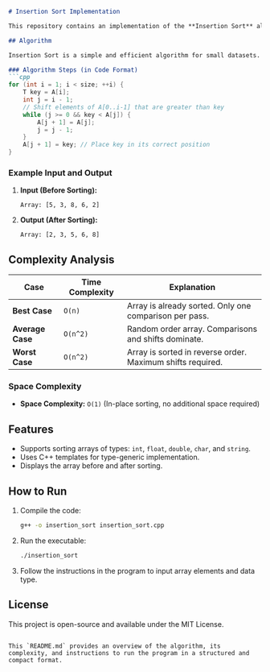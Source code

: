 

```markdown
# Insertion Sort Implementation

This repository contains an implementation of the **Insertion Sort** algorithm in C++ with support for sorting arrays of multiple data types (`int`, `float`, `double`, `char`, and `string`) using templates.

## Algorithm

Insertion Sort is a simple and efficient algorithm for small datasets. It builds the sorted array one element at a time by comparing and shifting elements.

### Algorithm Steps (in Code Format)
```cpp
for (int i = 1; i < size; ++i) {
    T key = A[i];
    int j = i - 1;
    // Shift elements of A[0..i-1] that are greater than key
    while (j >= 0 && key < A[j]) {
        A[j + 1] = A[j];
        j = j - 1;
    }
    A[j + 1] = key; // Place key in its correct position
}
```

### Example Input and Output
1. **Input (Before Sorting):**
    ```
    Array: [5, 3, 8, 6, 2]
    ```
2. **Output (After Sorting):**
    ```
    Array: [2, 3, 5, 6, 8]
    ```

## Complexity Analysis

| Case          | Time Complexity        | Explanation                                         |
|---------------|-------------------------|-----------------------------------------------------|
| **Best Case** | `O(n)`                 | Array is already sorted. Only one comparison per pass. |
| **Average Case** | `O(n^2)`            | Random order array. Comparisons and shifts dominate. |
| **Worst Case** | `O(n^2)`              | Array is sorted in reverse order. Maximum shifts required. |

### Space Complexity
- **Space Complexity:** `O(1)` (In-place sorting, no additional space required)

## Features
- Supports sorting arrays of types: `int`, `float`, `double`, `char`, and `string`.
- Uses C++ templates for type-generic implementation.
- Displays the array before and after sorting.

## How to Run
1. Compile the code:
    ```bash
    g++ -o insertion_sort insertion_sort.cpp
    ```
2. Run the executable:
    ```bash
    ./insertion_sort
    ```
3. Follow the instructions in the program to input array elements and data type.

## License
This project is open-source and available under the MIT License.
```

This `README.md` provides an overview of the algorithm, its complexity, and instructions to run the program in a structured and compact format.
